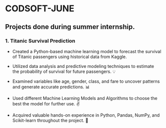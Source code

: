 # CODSOFT-JUNE
## Projects done during summer internship.

### 1. Titanic Survival Prediction

- Created a Python-based machine learning model to forecast the survival of Titanic passengers using historical data from Kaggle. 

- Utilized data analysis and predictive modeling techniques to estimate the probability of survival for future passengers. 💡

- Examined variables like age, gender, class, and fare to uncover patterns and generate accurate predictions. 📊

- Used different Machine Learning Models and Algorithms to choose the best the model for further use. ✌️

- Acquired valuable hands-on experience in Python, Pandas, NumPy, and Scikit-learn throughout the project. 🐍
